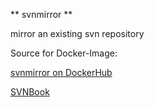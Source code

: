 ** svnmirror **

mirror an existing svn repository

Source for Docker-Image:

[svnmirror on DockerHub](https://hub.docker.com/r/pskiwi/svnmirror/)

[SVNBook](http://svnbook.red-bean.com/de/1.8/svn.reposadmin.maint.html#svn.reposadmin.maint.replication.pre-revprop-change)
